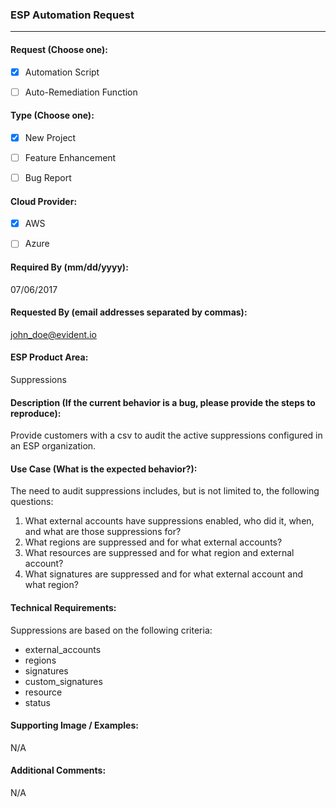 ### ESP Automation Request

---

#### Request (Choose one):

- [x] Automation Script
- [ ] Auto-Remediation Function


#### Type (Choose one):

- [x] New Project
- [ ] Feature Enhancement
- [ ] Bug Report
 
 
 #### Cloud Provider:
- [x] AWS
- [ ] Azure
 
 
#### Required By (mm/dd/yyyy):
07/06/2017


#### Requested By (email addresses separated by commas):
john_doe@evident.io


#### ESP Product Area:
Suppressions


#### Description (If the current behavior is a bug, please provide the steps to reproduce):
Provide customers with a csv to audit the active suppressions configured in an ESP organization.


#### Use Case (What is the expected behavior?):
The need to audit suppressions includes, but is not limited to, the following questions:

1. What external accounts have suppressions enabled, who did it, when, and what are those suppressions for?
2. What regions are suppressed and for what external accounts?
3. What resources are suppressed and for what region and external account?
4. What signatures are suppressed and for what external account and what region?


#### Technical Requirements:
Suppressions are based on the following criteria:

* external_accounts
* regions
* signatures
* custom_signatures
* resource
* status


#### Supporting Image / Examples:
N/A


#### Additional Comments:
N/A
